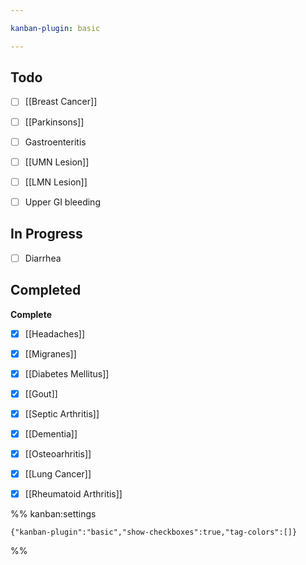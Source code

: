 ```yaml
---

kanban-plugin: basic

---
```


## Todo

- [ ] [[Breast Cancer]]
- [ ] [[Parkinsons]]
- [ ] Gastroenteritis
- [ ] [[UMN Lesion]]
- [ ] [[LMN Lesion]]
- [ ] Upper GI bleeding


## In Progress

- [ ] Diarrhea


## Completed

**Complete**
- [x] [[Headaches]]
- [x] [[Migranes]]
- [x] [[Diabetes Mellitus]]
- [x] [[Gout]]
- [x] [[Septic Arthritis]]
- [x] [[Dementia]]
- [x] [[Osteoarhritis]]
- [x] [[Lung Cancer]]
- [x] [[Rheumatoid Arthritis]]




%% kanban:settings
```
{"kanban-plugin":"basic","show-checkboxes":true,"tag-colors":[]}
```
%%